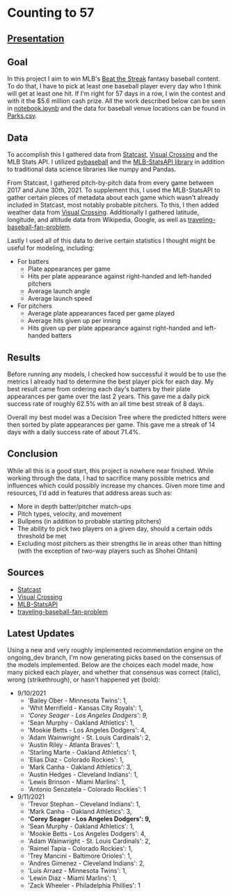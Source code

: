 # Counting to 57

## [Presentation](https://github.com/stonehengee/phase-3-project/blob/main/README.md])

## Goal

In this project I aim to win MLB's [Beat the Streak](https://www.mlb.com/apps/beat-the-streak) fantasy baseball content. To do that, I have to pick at least one baseball player every day who I think will get at least one hit. If I'm right for 57 days in a row, I win the contest and with it the $5.6 million cash prize. All the work described below can be seen in [notebook.ipynb](https://github.com/stonehengee/phase-3-project/blob/main/notebook.ipynb) and the data for baseball venue locations can be found in [Parks.csv](https://github.com/stonehengee/phase-3-project/blob/main/Parks.csv).

## Data

To accomplish this I gathered data from [Statcast](https://baseballsavant.mlb.com/statcast_search), [Visual Crossing](https://www.visualcrossing.com/) and the MLB Stats API. I utilized [pybaseball](https://github.com/jldbc/pybaseball) and the [MLB-StatsAPI library](https://github.com/toddrob99/MLB-StatsAPI) in addition to traditional data science libraries like numpy and Pandas.

From Statcast, I gathered pitch-by-pitch data from every game between 2017 and June 30th, 2021. To supplement this, I used the MLB-StatsAPI to gather certain pieces of metadata about each game which wasn't already included in Statcast, most notably probable pitchers. To this, I then added weather data from [Visual Crossing](https://www.visualcrossing.com/). Additionally I gathered latitude, longitude, and altitude data from Wikipedia, Google, as well as [traveling-baseball-fan-problem](https://github.com/sertalpbilal/traveling-baseball-fan-problem/blob/master/data/coords.csv).

Lastly I used all of this data to derive certain statistics I thought might be useful for modeling, including:

- For batters
	- Plate appearances per game
	- Hits per plate appearance against right-handed and left-handed pitchers
	- Average launch angle
	- Average launch speed
- For pitchers
	 - Average plate appearances faced per game played
	 - Average hits given up per inning
	 - Hits given up per plate appearance against right-handed and left-handed batters

## Results

Before running any models, I checked how successful it would be to use the metrics I already had to determine the best player pick for each day. My best result came from ordering each day's batters by their plate appearances per game over the last 2 years. This gave me a daily pick success rate of roughly 62.5% with an all time best streak of 8 days.

Overall my best model was a Decision Tree where the predicted hitters were then sorted by plate appearances per game. This gave me a streak of 14 days with a daily success rate of about 71.4%.

## Conclusion

While all this is a good start, this project is nowhere near finished. While working through the data, I had to sacrifice many possible metrics and influences which could possibly increase my chances. Given more time and resources, I'd add in features that address areas such as:

- More in depth batter/pitcher match-ups
- Pitch types, velocity, and movement
- Bullpens (in addition to probable starting pitchers)
- The ability to pick two players on a given day, should a certain odds threshold be met
- Excluding most pitchers as their strengths lie in areas other than hitting (with the exception of two-way players such as Shohei Ohtani)

## Sources

- [Statcast](https://baseballsavant.mlb.com/statcast_search)
- [Visual Crossing](https://www.visualcrossing.com/)
- [MLB-StatsAPI](https://statsapi.mlb.com/api)
- [traveling-baseball-fan-problem](https://github.com/sertalpbilal/traveling-baseball-fan-problem/blob/master/data/coords.csv)


## Latest Updates

Using a new and very roughly implemented recommendation engine on the ongoing_dev branch, I'm now generating picks based on the consensus of the models implemented. Below are the choices each model made, how many picked each player, and whether that consensus was correct (italic), wrong (strikethrough), or hasn't happened yet (bold):

- 9/10/2021 
  - 'Bailey Ober - Minnesota Twins': 1,
  - 'Whit Merrifield - Kansas City Royals': 1,
  - *'Corey Seager - Los Angeles Dodgers': 9,*
  - 'Sean Murphy - Oakland Athletics': 1,
  - 'Mookie Betts - Los Angeles Dodgers': 4,
  - 'Adam Wainwright - St. Louis Cardinals': 2,
  - 'Austin Riley - Atlanta Braves': 1,
  - 'Starling Marte - Oakland Athletics': 1,
  - 'Elias Diaz - Colorado Rockies': 1,
  - 'Mark Canha - Oakland Athletics': 3,
  - 'Austin Hedges - Cleveland Indians': 1,
  - 'Lewis Brinson - Miami Marlins': 1,
  - 'Antonio Senzatela - Colorado Rockies': 1
- 9/11/2021
  - 'Trevor Stephan - Cleveland Indians': 1,
  - 'Mark Canha - Oakland Athletics': 3,
  - **'Corey Seager - Los Angeles Dodgers': 9,**
  - 'Sean Murphy - Oakland Athletics': 1,
  - 'Mookie Betts - Los Angeles Dodgers': 4,
  - 'Adam Wainwright - St. Louis Cardinals': 2,
  - 'Raimel Tapia - Colorado Rockies': 1,
  - 'Trey Mancini - Baltimore Orioles': 1,
  - 'Andres Gimenez - Cleveland Indians': 2,
  - 'Luis Arraez - Minnesota Twins': 1,
  - 'Lewin Diaz - Miami Marlins': 1,
  - 'Zack Wheeler - Philadelphia Phillies': 1
